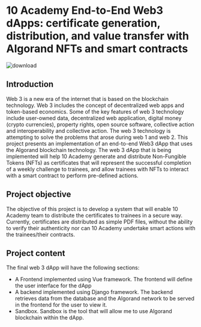 # 10 Academy End-to-End Web3 dApps: certificate generation, distribution, and value transfer with Algorand NFTs and smart contracts  
![download](https://user-images.githubusercontent.com/79056802/174032561-db9ac052-d292-43f8-999b-bbc83c9db431.jpg)
## Introduction
Web 3 is a new era of the internet that is based on the blockchain technology.  Web 3 includes the concept of decentralized web apps and token-based economics. Some of the key features of web 3 technology include user-owned data, decentralized web application, digital money (crypto currencies), property rights, open source software, collective action and interoperability and collective action. The web 3 technology is attempting to solve the problems that arose during web 1 and web 2. This project presents an implementation of an end-to-end Web3 dApp that uses the Algorand blockchain technology. The web 3 dApp that is being implemented will help 10 Academy generate and distribute Non-Fungible Tokens (NFTs) as certificates that will represent the successful completion of a weekly challenge to trainees, and allow trainees with NFTs to interact with a smart contract to perform pre-defined actions.  
## Project objective
The objective of this project is to develop a system that will enable 10 Academy team to distribute the certificates to trainees in a secure way. 
Currently,  certificates are distributed as simple PDF files, without the ability to verify their authenticity nor can 10 Academy undertake smart actions with the trainees/their contracts.
## Project content
The final web 3 dApp will have the following sections:
* A Frontend implemented using Vue framework. The frontend will define the user interface for the dApp
* A backend implemented using Django framework. The backend retrieves data from the database and the Algorand network to be served in the frontend for the user to view it.
* Sandbox. Sandbox is the tool that will allow me to use Algorand blockchain within the dApp.
